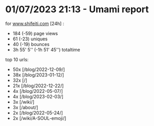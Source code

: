 # 01/07/2023 21:13 - Umami report
for www.shifeiti.com [24h] :

 - 184 (-59) page views
 - 61 (-23) uniques
 - 40 (-19) bounces
 - 3h 55' 5'' (-1h 51' 45'') totaltime


top 10 urls:
 - 50x [/blog/2022-12-09/]
 - 38x [/blog/2023-01-12/]
 - 32x [/]
 - 21x [/blog/2022-12-22/]
 - 4x [/blog/2022-05-07/]
 - 4x [/blog/2023-02-03/]
 - 3x [/wiki/]
 - 3x [/about/]
 - 2x [/blog/2022-05-24/]
 - 2x [/wiki/A-SOUL-emoji/]


